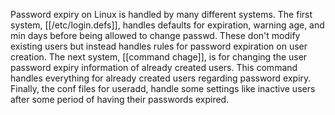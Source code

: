 Password expiry on Linux is handled by many different systems. The first system, [[/etc/login.defs]], handles defaults for expiration, warning age, and min days before being allowed to change passwd. These don't modify existing users but instead handles rules for password expiration on user creation. The next system, [[command chage]], is for changing the user password expiry information of already created users. This command handles everything for already created users regarding password expiry. Finally, the conf files for useradd, handle some settings like inactive users after some period of having their passwords expired. 